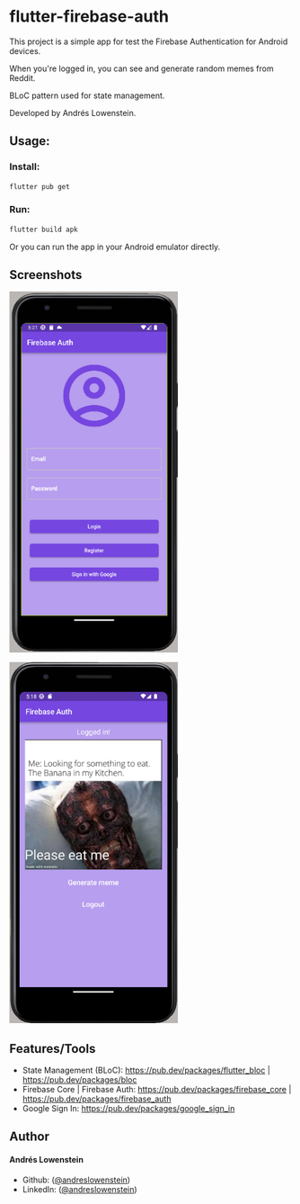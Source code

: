 # flutter-firebase-auth

This project is a simple app for test the Firebase Authentication for Android devices.

When you're logged in, you can see and generate random memes from Reddit.

BLoC pattern used for state management.

Developed by Andrés Lowenstein.

## Usage:

### Install:
```sh
flutter pub get
```
### Run:
```sh
flutter build apk
```
Or you can run the app in your Android emulator directly.
## Screenshots

<p float="left">
  <img src="https://github.com/andreslowenstein/flutter-firebase-auth/blob/main/firebaseauth/assets/img1.png" width="300"> 
</p>

<p float="left">
  <img src="https://github.com/andreslowenstein/flutter-firebase-auth/blob/main/firebaseauth/assets/img2.png" width="300"> 
</p>

## Features/Tools

- State Management (BLoC): https://pub.dev/packages/flutter_bloc | https://pub.dev/packages/bloc
- Firebase Core | Firebase Auth: https://pub.dev/packages/firebase_core | https://pub.dev/packages/firebase_auth
- Google Sign In: https://pub.dev/packages/google_sign_in

## Author

#### Andrés Lowenstein
- Github: ([@andreslowenstein](https://github.com/andreslowenstein))
- LinkedIn: ([@andreslowenstein](https://www.linkedin.com/in/andreslowenstein/))
